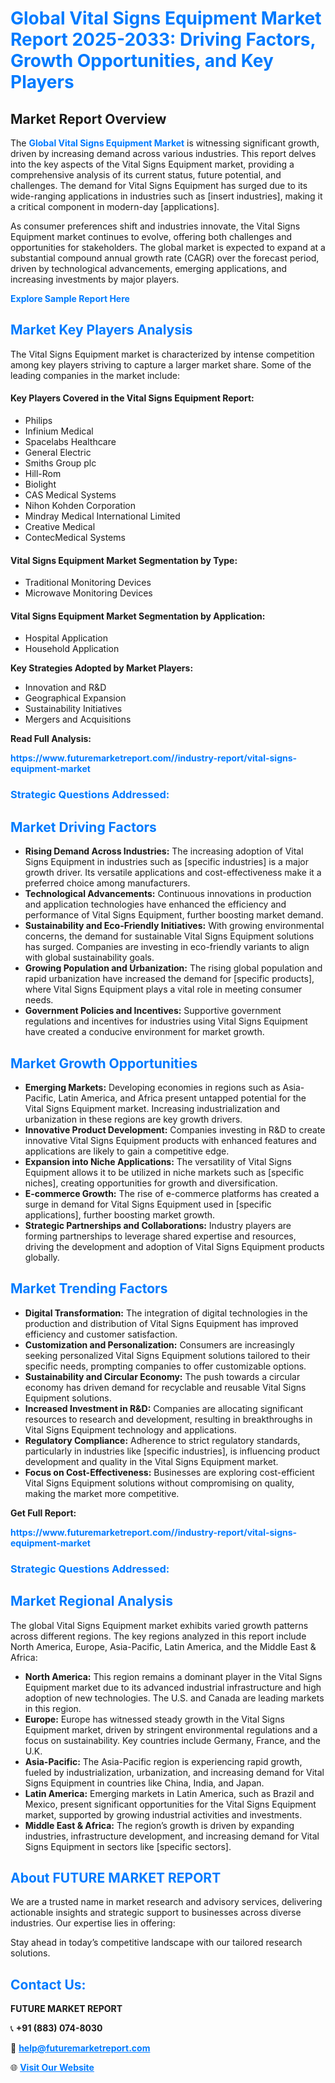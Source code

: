 <h1 style="color: #007BFF;">Global Vital Signs Equipment Market Report 2025-2033: Driving Factors, Growth Opportunities, and Key Players</h1>

<section id="overview">
<h2>Market Report Overview</h2>
<p>The <a href="https://www.futuremarketreport.com//industry-report/vital-signs-equipment-market" style="color: #007BFF; text-decoration: none;"><strong>Global Vital Signs Equipment Market</strong></a> is witnessing significant growth, driven by increasing demand across various industries. This report delves into the key aspects of the Vital Signs Equipment market, providing a comprehensive analysis of its current status, future potential, and challenges. The demand for Vital Signs Equipment has surged due to its wide-ranging applications in industries such as [insert industries], making it a critical component in modern-day [applications].</p>
<p>As consumer preferences shift and industries innovate, the Vital Signs Equipment market continues to evolve, offering both challenges and opportunities for stakeholders. The global market is expected to expand at a substantial compound annual growth rate (CAGR) over the forecast period, driven by technological advancements, emerging applications, and increasing investments by major players.</p>
</section>

<section id="overview">
<p><a href="https://www.futuremarketreport.com//request-sample/reportId=79207" style="color: #007BFF; text-decoration: none;"><strong>Explore Sample Report Here</strong></a></p>
</section>

<section id="key-players">
<h2 style="color: #007BFF;">Market Key Players Analysis</h2>
<p>The Vital Signs Equipment market is characterized by intense competition among key players striving to capture a larger market share. Some of the leading companies in the market include:</p>
<h4>Key Players Covered in the Vital Signs Equipment Report:</h4>
<ul><li>Philips</li><li>Infinium Medical</li><li>Spacelabs Healthcare</li><li>General Electric</li><li>Smiths Group plc</li><li>Hill-Rom</li><li>Biolight</li><li>CAS Medical Systems</li><li>Nihon Kohden Corporation</li><li>Mindray Medical International Limited</li><li>Creative Medical</li><li>ContecMedical Systems</li></ul>
<h4>Vital Signs Equipment Market Segmentation by Type:</h4>
<ul><li>Traditional Monitoring Devices</li><li>Microwave Monitoring Devices</li></ul>

<h4>Vital Signs Equipment Market Segmentation by Application:</h4>
<ul><li>Hospital Application</li><li>Household Application</li></ul>
<p><strong>Key Strategies Adopted by Market Players:</strong></p>
<ul>
<li>Innovation and R&D</li>
<li>Geographical Expansion</li>
<li>Sustainability Initiatives</li>
<li>Mergers and Acquisitions</li>
</ul>
</section>

<section>
<p><strong>Read Full Analysis: </strong></p><a href="https://www.futuremarketreport.com//industry-report/vital-signs-equipment-market" style="color: #007BFF; text-decoration: none;"><strong>https://www.futuremarketreport.com//industry-report/vital-signs-equipment-market</strong></a>
<h3 style="color: #007BFF;">Strategic Questions Addressed:</h3>
</section>

<section id="driving-factors">
<h2 style="color: #007BFF;">Market Driving Factors</h2>
<ul>
<li><strong>Rising Demand Across Industries:</strong> The increasing adoption of Vital Signs Equipment in industries such as [specific industries] is a major growth driver. Its versatile applications and cost-effectiveness make it a preferred choice among manufacturers.</li>
<li><strong>Technological Advancements:</strong> Continuous innovations in production and application technologies have enhanced the efficiency and performance of Vital Signs Equipment, further boosting market demand.</li>
<li><strong>Sustainability and Eco-Friendly Initiatives:</strong> With growing environmental concerns, the demand for sustainable Vital Signs Equipment solutions has surged. Companies are investing in eco-friendly variants to align with global sustainability goals.</li>
<li><strong>Growing Population and Urbanization:</strong> The rising global population and rapid urbanization have increased the demand for [specific products], where Vital Signs Equipment plays a vital role in meeting consumer needs.</li>
<li><strong>Government Policies and Incentives:</strong> Supportive government regulations and incentives for industries using Vital Signs Equipment have created a conducive environment for market growth.</li>
</ul>
</section>

<section id="growth-opportunities">
<h2 style="color: #007BFF;">Market Growth Opportunities</h2>
<ul>
<li><strong>Emerging Markets:</strong> Developing economies in regions such as Asia-Pacific, Latin America, and Africa present untapped potential for the Vital Signs Equipment market. Increasing industrialization and urbanization in these regions are key growth drivers.</li>
<li><strong>Innovative Product Development:</strong> Companies investing in R&D to create innovative Vital Signs Equipment products with enhanced features and applications are likely to gain a competitive edge.</li>
<li><strong>Expansion into Niche Applications:</strong> The versatility of Vital Signs Equipment allows it to be utilized in niche markets such as [specific niches], creating opportunities for growth and diversification.</li>
<li><strong>E-commerce Growth:</strong> The rise of e-commerce platforms has created a surge in demand for Vital Signs Equipment used in [specific applications], further boosting market growth.</li>
<li><strong>Strategic Partnerships and Collaborations:</strong> Industry players are forming partnerships to leverage shared expertise and resources, driving the development and adoption of Vital Signs Equipment products globally.</li>
</ul>
</section>

<section id="trending-factors">
<h2 style="color: #007BFF;">Market Trending Factors</h2>
<ul>
<li><strong>Digital Transformation:</strong> The integration of digital technologies in the production and distribution of Vital Signs Equipment has improved efficiency and customer satisfaction.</li>
<li><strong>Customization and Personalization:</strong> Consumers are increasingly seeking personalized Vital Signs Equipment solutions tailored to their specific needs, prompting companies to offer customizable options.</li>
<li><strong>Sustainability and Circular Economy:</strong> The push towards a circular economy has driven demand for recyclable and reusable Vital Signs Equipment solutions.</li>
<li><strong>Increased Investment in R&D:</strong> Companies are allocating significant resources to research and development, resulting in breakthroughs in Vital Signs Equipment technology and applications.</li>
<li><strong>Regulatory Compliance:</strong> Adherence to strict regulatory standards, particularly in industries like [specific industries], is influencing product development and quality in the Vital Signs Equipment market.</li>
<li><strong>Focus on Cost-Effectiveness:</strong> Businesses are exploring cost-efficient Vital Signs Equipment solutions without compromising on quality, making the market more competitive.</li>
</ul>
</section>

<section>
<p><strong>Get Full Report: </strong></p><a href="https://www.futuremarketreport.com//industry-report/vital-signs-equipment-market" style="color: #007BFF; text-decoration: none;"><strong>https://www.futuremarketreport.com//industry-report/vital-signs-equipment-market</strong></a>
<h3 style="color: #007BFF;">Strategic Questions Addressed:</h3>
</section>


<section id="regional-analysis">
<h2 style="color: #007BFF;">Market Regional Analysis</h2>
<p>The global Vital Signs Equipment market exhibits varied growth patterns across different regions. The key regions analyzed in this report include North America, Europe, Asia-Pacific, Latin America, and the Middle East & Africa:</p>
<ul>
<li><strong>North America:</strong> This region remains a dominant player in the Vital Signs Equipment market due to its advanced industrial infrastructure and high adoption of new technologies. The U.S. and Canada are leading markets in this region.</li>
<li><strong>Europe:</strong> Europe has witnessed steady growth in the Vital Signs Equipment market, driven by stringent environmental regulations and a focus on sustainability. Key countries include Germany, France, and the U.K.</li>
<li><strong>Asia-Pacific:</strong> The Asia-Pacific region is experiencing rapid growth, fueled by industrialization, urbanization, and increasing demand for Vital Signs Equipment in countries like China, India, and Japan.</li>
<li><strong>Latin America:</strong> Emerging markets in Latin America, such as Brazil and Mexico, present significant opportunities for the Vital Signs Equipment market, supported by growing industrial activities and investments.</li>
<li><strong>Middle East & Africa:</strong> The region’s growth is driven by expanding industries, infrastructure development, and increasing demand for Vital Signs Equipment in sectors like [specific sectors].</li>
</ul>
</section>

<footer>
<h2 style="color: #007BFF;">About FUTURE MARKET REPORT</h2>
<p>We are a trusted name in market research and advisory services, delivering actionable insights and strategic support to businesses across diverse industries. Our expertise lies in offering:</p>

<p>Stay ahead in today’s competitive landscape with our tailored research solutions.</p>

<h2 style="color: #007BFF;">Contact Us:</h2>
<p><strong>FUTURE MARKET REPORT</strong></p>
<p>📞 <strong>+91 (883) 074-8030</strong></p>
<p>📧 <strong><a href="mailto:help@futuremarketreport.com" style="color: #007BFF;">help@futuremarketreport.com</a></strong></p>
<p>🌐 <strong><a href="https://www.futuremarketreport.com/" style="color: #007BFF;">Visit Our Website</a></strong></p>
</footer>